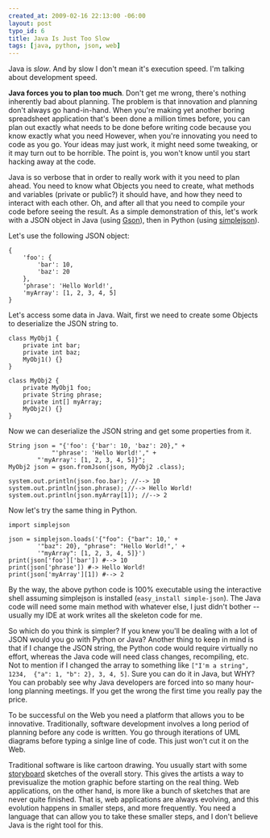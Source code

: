 ```yaml
--- 
created_at: 2009-02-16 22:13:00 -06:00
layout: post
typo_id: 6
title: Java Is Just Too Slow
tags: [java, python, json, web]
---
```

<p>Java is <em>slow</em>. And by slow I don't mean it's execution speed. I'm talking about development speed.</p>
<p><strong>Java forces you to plan too much</strong>. Don't get me wrong, there's nothing inherently bad about planning. The problem is that innovation and planning don't always go hand-in-hand. When you're making yet another boring spreadsheet application that's been done a million times before, you can plan out exactly what needs to be done before writing code because you know exactly what you need However, when you're innovating you need to code as you go. Your ideas may just work, it might need some tweaking, or it may turn out to be horrible. The point is, you won't know until you start hacking away at the code.</p>
<p>Java is so verbose that in order to really work with it you need to plan ahead. You need to know what Objects you need to create, what methods and variables (private or public?) it should have, and how they need to interact with each other. Oh, and after all that you need to compile your code before seeing the result. As a simple demonstration of this, let's work with a JSON object in Java (using <a href="http://code.google.com/p/google-gson/">Gson</a>), then in Python (using <a href="http://pypi.python.org/pypi/simplejson/">simplejson</a>).</p>
<p>Let's use the following JSON object:</p>

	{
		'foo': {
			'bar': 10,
			'baz': 20
		},
		'phrase': 'Hello World!',
		'myArray': [1, 2, 3, 4, 5]
	}

<p>Let's access some data in Java. Wait, first we need to create some Objects to deserialize the JSON string to.</p>

	class MyObj1 {
		private int bar;
		private int baz;
		MyObj1() {}
	}

	class MyObj2 {
		private MyObj1 foo;
		private String phrase;
		private int[] myArray;
		MyObj2() {}
	}

<p>Now we can deserialize the JSON string and get some properties from it.</p>

	String json = "{'foo': {'bar': 10, 'baz': 20}," +
				"'phrase': 'Hello World!'," +
			"'myArray': [1, 2, 3, 4, 5]}";
	MyObj2 json = gson.fromJson(json, MyObj2 .class);

	system.out.println(json.foo.bar); //--> 10
	system.out.println(json.phrase); //--> Hello World!
	system.out.println(json.myArray[1]); //--> 2

<p>Now let's try the same thing in Python.</p>

	import simplejson
			
	json = simplejson.loads('{"foo": {"bar": 10,' +
			'"baz": 20}, "phrase": "Hello World!",' +
			'"myArray": [1, 2, 3, 4, 5]}')
	print(json['foo']['bar']) #--> 10
	print(json['phrase']) #-> Hello World!
	print(json['myArray'][1]) #--> 2

<p>By the way, the above python code is 100% executable using the interactive shell assuming simplejson is installed (<code>easy_install simple-json</code>). The Java code will need some main method with whatever else, I just didn't bother -- usually my IDE at work writes all the skeleton code for me.</p>
<p>So which do you think is simpler? If you knew you'll be dealing with a lot of JSON would you go with Python or Java? Another thing to keep in mind is that if I change the JSON string, the Python code would require virtually no effort, whereas the Java code will need class changes, recompiling, etc. Not to mention if I changed the array to something like <code>["I'm a string", 1234,&nbsp; {"a": 1, "b": 2}, 3, 4, 5]</code>. Sure you can do it in Java, but WHY? You can probably see why Java developers are forced into so many hour-long planning meetings. If you get the wrong the first time you really pay the price.</p>
<p>To be successful on the Web you need a platform that allows you to be innovative. Traditionally, software development involves a long period of planning before any code is written. You go through iterations of UML diagrams before typing a sinlge line of code. This just won't cut it on the Web.</p>
<p>Traditional software is like cartoon drawing. You usually start with some <a href="http://en.wikipedia.org/wiki/Storyboard">storyboard</a> sketches of the overall story. This gives the artists a way to previsualize the motion graphic before starting on the real thing. Web applications, on the other hand, is more like a bunch of sketches that are never quite finished. That is, web applications are always evolving, and this evolution happens in smaller steps, and more frequently. You need a language that can allow you to take these smaller steps, and I don't believe Java is the right tool for this.</p>

